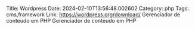 Title: Wordpress
Date: 2024-02-10T13:56:48.002602
Category: php
Tags: cms,framework
Link: https://wordpress.org/download/
Gerenciador de conteudo em PHP
Gerenciador de conteudo em PHP
